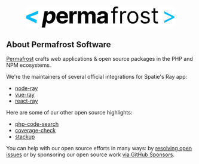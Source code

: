 <p align="center"><a href="https://permafrost.dev" target="_blank"><img src="https://github.com/permafrost-dev/.github/blob/main/assets/images/logo-full.png?raw=true" width="400"></a></p>

## About Permafrost Software

[Permafrost](https://permafrost.dev) crafts web applications & open source packages in the PHP and NPM ecosystems.

We're the maintainers of several official integrations for Spatie's Ray app:

- [node-ray](https://github.com/permafrost-dev/node-ray)
- [vue-ray](https://github.com/permafrost-dev/vue-ray)
- [react-ray](https://github.com/permafrost-dev/react-ray)

Here are some of our other open source highlights:

- [php-code-search](https://github.com/permafrost-dev/php-code-search)
- [coverage-check](https://github.com/permafrost-dev/coverage-check)
- [stackup](https://github.com/permafrost-dev/stackup)

You can help with our open source efforts in many ways: by [resolving open issues](https://github.com/issues?q=is%3Aopen+is%3Aissue+user%3Apermafrost-dev+is%3Apublic+label%3A%22good+first+issue%22) or by sponsoring our open source work [via GitHub Sponsors](https://github.com/sponsors/ppermafrost-dev).